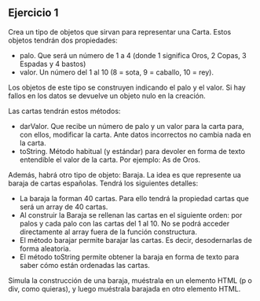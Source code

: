 ## Ejercicio 1

Crea un tipo de objetos que sirvan para representar una Carta. Estos objetos tendrán dos propiedades:

- palo. Que será un número de 1 a 4 (donde 1 significa Oros, 2 Copas, 3 Espadas y 4 bastos)
- valor. Un número del 1 al 10 (8 = sota, 9 = caballo, 10 = rey).

Los objetos de este tipo se construyen indicando el palo y el valor. Si hay fallos en los datos
se devuelve un objeto nulo en la creación.

Las cartas tendrán estos métodos:

- darValor. Que recibe un número de palo y un valor para la carta para, con ellos, modificar
  la carta. Ante datos incorrectos no cambia nada en la carta.
- toString. Método habitual (y estándar) para devoler en forma de texto entendible el valor de
  la carta. Por ejemplo: As de Oros.

Además, habrá otro tipo de objeto: Baraja. La idea es que represente ua baraja de cartas españolas.
Tendrá los siguientes detalles:

- La baraja la forman 40 cartas. Para ello tendrá la propiedad cartas que será un array de 40
  cartas.
- Al construir la Baraja se rellenan las cartas en el siguiente orden: por palos y cada palo con
  las cartas del 1 al 10. No se podrá acceder directamente al array fuera de la función constructura.
- El método barajar permite barajar las cartas. Es decir, desodernarlas de forma aleatoria.
- El método toString permite obtener la baraja en forma de texto para saber cómo están ordenadas
  las cartas.

Simula la construcción de una baraja, muéstrala en un elemento HTML (p o div, como quieras), y luego
muéstrala barajada en otro elemento HTML.
